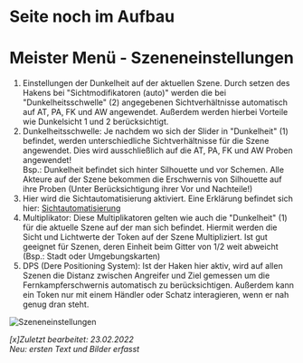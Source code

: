 # Seite noch im Aufbau

# Meister Menü - Szeneneinstellungen

1. Einstellungen der Dunkelheit auf der aktuellen Szene. Durch setzen des Hakens bei "Sichtmodifikatoren (auto)" werden die bei "Dunkelheitsschwelle" (2) angegebenen Sichtverhältnisse automatisch auf AT, PA, FK und AW angewendet. Außerdem werden hierbei Vorteile wie Dunkelsicht 1 und 2 berücksichtigt.
2. Dunkelheitsschwelle: Je nachdem wo sich der Slider in "Dunkelheit" (1) befindet, werden unterschiedliche Sichtverhältnisse für die Szene angewendet. Dies wird ausschließlich auf die AT, PA, FK und AW Proben angewendet!  
Bsp.: Dunkelheit befindet sich hinter Silhouette und vor Schemen. Alle Akteure auf der Szene bekommen die Erschwernis von Silhouette auf ihre Proben (Unter Berücksichtigung ihrer Vor und Nachteile!)
3. Hier wird die Sichtautomatisierung aktiviert. Eine Erklärung befindet sich hier: [Sichtautomatisierung](de-Meister-Menue-Sichtautomatisierung.md)
4. Multiplikator: Diese Multiplikatoren gelten wie auch die "Dunkelheit" (1) für die aktuelle Szene auf der man sich befindet. Hiermit werden die Sicht und Lichtwerte der Token auf der Szene Multipliziert. Ist gut geeignet für Szenen, deren Einheit beim Gitter von 1/2 weit abweicht (Bsp.: Stadt oder Umgebungskarten)
5. DPS (Dere Positioning System): Ist der Haken hier aktiv, wird auf allen Szenen die Distanz zwischen Angreifer und Ziel gemessen um die Fernkampferschwernis automatisch zu berücksichtigen. Außerdem kann ein Token nur mit einem Händler oder Schatz interagieren, wenn er nah genug dran steht.

![Szeneneinstellungen](https://raw.githubusercontent.com/Plushtoast/dsa5-foundryVTT-wiki/master/de/images/Szeneneinstellungen.jpg)

*[x]Zuletzt bearbeitet: 23.02.2022*  
*Neu: ersten Text und Bilder erfasst*